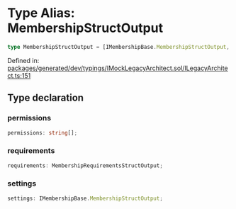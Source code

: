 # Type Alias: MembershipStructOutput

```ts
type MembershipStructOutput = [IMembershipBase.MembershipStructOutput, MembershipRequirementsStructOutput, string[]] & object;
```

Defined in: [packages/generated/dev/typings/IMockLegacyArchitect.sol/ILegacyArchitect.ts:151](https://github.com/towns-protocol/towns/blob/0db1fd0ac7258e8db8cedfb6183e8eade8284fa1/packages/generated/dev/typings/IMockLegacyArchitect.sol/ILegacyArchitect.ts#L151)

## Type declaration

### permissions

```ts
permissions: string[];
```

### requirements

```ts
requirements: MembershipRequirementsStructOutput;
```

### settings

```ts
settings: IMembershipBase.MembershipStructOutput;
```
